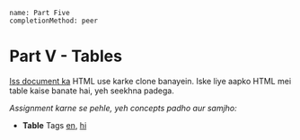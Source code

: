 ```ngMeta
name: Part Five
completionMethod: peer
```

# Part V - Tables

[Iss document ka](https://docs.google.com/document/d/1ttBMa2eyNo0jgprfeXguybwAAd2dcC8TrotPBKDP9r4/edit) HTML use karke clone banayein. Iske liye aapko HTML mei table kaise banate hai, yeh seekhna padega.

_Assignment karne se pehle, yeh concepts padho aur samjho:_ 

- **Table** Tags [en](http://www.html-5-tutorial.com/table-tag.htm), [hi](https://docs.google.com/document/d/1Y3pKUJJUg6zLpu5TPHw5kH0kOIy6y7gnQcDSRrqe3fI/edit?usp=sharing)
